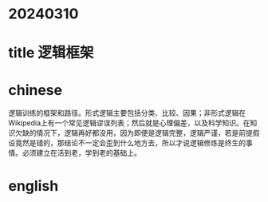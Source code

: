 
# 20240310

# title 逻辑框架

# chinese 
逻辑训练的框架和路径。形式逻辑主要包括分类、比较、因果；非形式逻辑在Wikipedia上有一个常见逻辑谬误列表；然后就是心理偏差，以及科学知识。在知识欠缺的情况下，逻辑再好都没用，因为即便是逻辑完整，逻辑严谨，若是前提假设竟然是错的，那结论不一定会歪到什么地方去，所以才说逻辑修炼是终生的事情。必须建立在活到老，学到老的基础上。

# english

